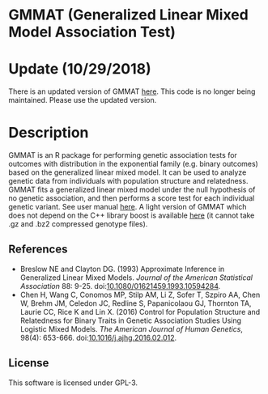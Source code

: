 # GMMAT (Generalized Linear Mixed Model Association Test)

# Update (10/29/2018)

There is an updated version of GMMAT [here](https://github.com/hanchenphd/GMMAT).
This code is no longer being maintained. Please use the updated version.

# Description

GMMAT is an R package for performing genetic association tests for
outcomes with distribution in the exponential family (e.g. binary
outcomes) based on the generalized linear mixed model. It can be used to
analyze genetic data from individuals with population structure and
relatedness. GMMAT fits a generalized linear mixed model under the null
hypothesis of no genetic association, and then performs a score test for
each individual genetic variant. See user manual
[here](https://content.sph.harvard.edu/xlin/dat/GMMAT_user_manual_v0.7.pdf).
A light version of GMMAT which does not depend on the C++ library boost
is available [here](https://github.com/lin-lab/GMMAT_lite) (it cannot
take .gz and .bz2 compressed genotype files).

## References

+ Breslow NE and Clayton DG. (1993) Approximate Inference in Generalized
  Linear Mixed Models. *Journal of the American Statistical Association*
  88: 9-25.
  doi:[10.1080/01621459.1993.10594284](http://dx.doi.org/10.1080/01621459.1993.10594284).
+ Chen H, Wang C, Conomos MP, Stilp AM, Li Z, Sofer T, Szpiro AA, Chen
  W, Brehm JM, Celedon JC, Redline S, Papanicolaou GJ, Thornton TA,
  Laurie CC, Rice K and Lin X. (2016) Control for Population Structure
  and Relatedness for Binary Traits in Genetic Association Studies Using
  Logistic Mixed Models. *The American Journal of Human Genetics*,
  98(4): 653-666.
  doi:[10.1016/j.ajhg.2016.02.012](https://doi.org/10.1016/j.ajhg.2016.02.012).

## License

This software is licensed under GPL-3.
